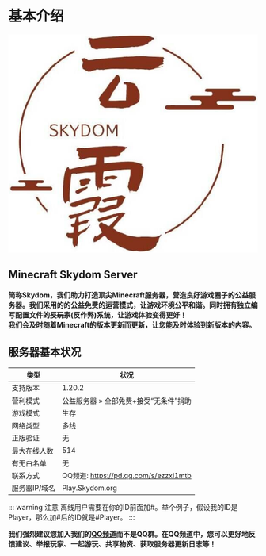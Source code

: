 # 基本介绍

<div align=center>
    <img src="https://raw.githubusercontent.com/SkydomGroup/Augustus/master/Skydom.png">
</div>

## Minecraft Skydom Server
**简称Skydom，我们助力打造顶尖Minecraft服务器，营造良好游戏圈子的公益服务器。我们采用的的公益免费的运营模式，让游戏环境公平和谐。同时拥有独立编写配置文件的~~反玩家~~(反作弊)系统，让游戏体验变得更好！
<br>我们会及时随着Minecraft的版本更新而更新，让您能及时体验到新版本的内容。**

## 服务器基本状况
| 类型       | 状况                                  |
|----------|-------------------------------------|
| 支持版本     | 1.20.2                              |
| 营利模式     | 公益服务器 » 全部免费+接受“无条件”捐助              |
| 游戏模式     | 生存                                  |
| 网络类型     | 多线                                  |
| 正版验证     | 无                                   |
| 最大在线人数   | 514                                 |
| 有无白名单    | 无                                   |
| 联系方式     | QQ频道: https://pd.qq.com/s/ezzxi1mtb |
| 服务器IP/域名 | Play.Skydom.org                     |
::: warning 注意
离线用户需要在你的ID前面加#。举个例子，假设我的ID是Player，那么加#后的ID就是#Player。
:::

**我们强烈建议您加入我们的[QQ频道](https://pd.qq.com/s/ezzxi1mtb)而不是QQ群。在QQ频道中，您可以更好地反馈建议、举报玩家、一起游玩、共享物资、获取服务器更新日志等！**